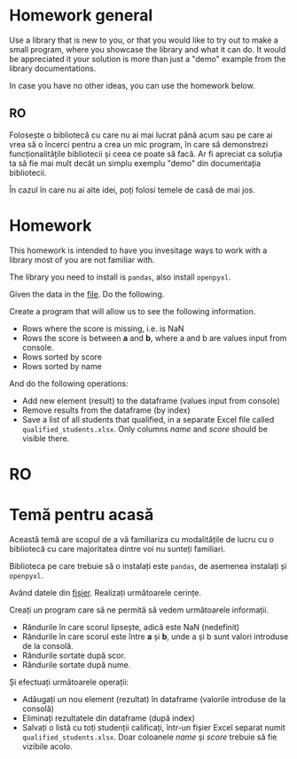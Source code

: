 # Homework general

Use a library that is new to you, or that you would like to try out to make a small program, where you showcase the
library and what it can do. It would be appreciated it your solution is more than just a "demo" example from the library
documentations.

In case you have no other ideas, you can use the homework below.

## RO

Folosește o bibliotecă cu care nu ai mai lucrat până acum sau pe care ai vrea să o încerci pentru a crea un mic program,
în care să demonstrezi funcționalitățile bibliotecii și ceea ce poate să facă. Ar fi apreciat ca soluția ta să fie mai
mult decât un simplu exemplu "demo" din documentația bibliotecii.

În cazul în care nu ai alte idei, poți folosi temele de casă de mai jos.

# Homework

This homework is intended to have you invesitage ways to work with a library most of you are not familiar with.

The library you need to install is `pandas`, also install `openpyxl`.

Given the data in the [file](homework.xlsx). Do the following.

Create a program that will allow us to see the following information.

* Rows where the score is missing, i.e. is NaN
* Rows the score is between **a** and **b**, where a and b are values input from console.
* Rows sorted by score
* Rows sorted by name

And do the following operations:

* Add new element (result) to the dataframe (values input from console)
* Remove results from the dataframe (by index)
* Save a list of all students that qualified, in a separate Excel file called `qualified_students.xlsx`. Only columns
  _name_ and _score_ should be visible there.

# RO

# Temă pentru acasă

Această temă are scopul de a vă familiariza cu modalitățile de lucru cu o bibliotecă cu care majoritatea dintre voi nu
sunteți familiari.

Biblioteca pe care trebuie să o instalați este `pandas`, de asemenea instalați și `openpyxl`.

Având datele din [fișier](homework.xlsx). Realizați următoarele cerințe.

Creați un program care să ne permită să vedem următoarele informații.

* Rândurile în care scorul lipsește, adică este NaN (nedefinit)
* Rândurile în care scorul este între **a** și **b**, unde a și b sunt valori introduse de la consolă.
* Rândurile sortate după scor.
* Rândurile sortate după nume.

Și efectuați următoarele operații:

* Adăugați un nou element (rezultat) în dataframe (valorile introduse de la consolă)
* Eliminați rezultatele din dataframe (după index)
* Salvați o listă cu toți studenții calificați, într-un fișier Excel separat numit `qualified_students.xlsx`. Doar
  coloanele
  _name_ și _score_ trebuie să fie vizibile acolo.